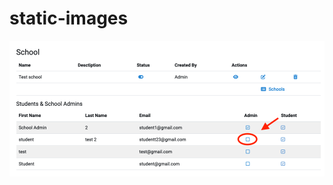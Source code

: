# static-images


![admin/schools](https://github.com/anilyanduri/static-images/blob/main/school-admin.png)